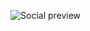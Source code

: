 ![Social preview](https://user-images.githubusercontent.com/60819607/201359760-7c9abc3a-e398-4e0f-8808-d4c168fd99ad.jpg)
